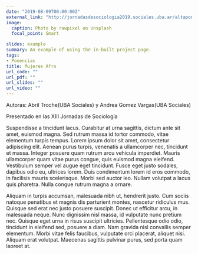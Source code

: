 ```yaml
---
date: "2019-08-09T00:00:00Z"
external_link: "http://jornadasdesociologia2019.sociales.uba.ar/altaponencia/?acciones2=ver&id_mesa=3&id_ponencia=1355"
image:
  caption: Photo by rawpixel on Unsplash
  focal_point: Smart

slides: example
summary: An example of using the in-built project page.
tags:
- Ponencias
title: Mujeres Afro
url_code: ""
url_pdf: ""
url_slides: ""
url_video: ""
---
```


Autoras: Abril Troche(UBA Sociales) y Andrea Gomez Vargas(UBA Sociales)

Presentado en las XIII Jornadas de Sociología


Suspendisse a tincidunt lacus. Curabitur at urna sagittis, dictum ante sit amet, euismod magna. Sed rutrum massa id tortor commodo, vitae elementum turpis tempus. Lorem ipsum dolor sit amet, consectetur adipiscing elit. Aenean purus turpis, venenatis a ullamcorper nec, tincidunt et massa. Integer posuere quam rutrum arcu vehicula imperdiet. Mauris ullamcorper quam vitae purus congue, quis euismod magna eleifend. Vestibulum semper vel augue eget tincidunt. Fusce eget justo sodales, dapibus odio eu, ultrices lorem. Duis condimentum lorem id eros commodo, in facilisis mauris scelerisque. Morbi sed auctor leo. Nullam volutpat a lacus quis pharetra. Nulla congue rutrum magna a ornare.

Aliquam in turpis accumsan, malesuada nibh ut, hendrerit justo. Cum sociis natoque penatibus et magnis dis parturient montes, nascetur ridiculus mus. Quisque sed erat nec justo posuere suscipit. Donec ut efficitur arcu, in malesuada neque. Nunc dignissim nisl massa, id vulputate nunc pretium nec. Quisque eget urna in risus suscipit ultricies. Pellentesque odio odio, tincidunt in eleifend sed, posuere a diam. Nam gravida nisl convallis semper elementum. Morbi vitae felis faucibus, vulputate orci placerat, aliquet nisi. Aliquam erat volutpat. Maecenas sagittis pulvinar purus, sed porta quam laoreet at.
